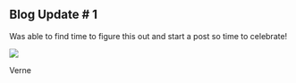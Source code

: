

## Blog Update # 1

Was able to find time to figure this out and start a post so time to celebrate!

<img src="https://media.giphy.com/media/DpB9NBjny7jF1pd0yt2/giphy.gif" class='animated-gif' style="display: block; margin: auto;" />

Verne




